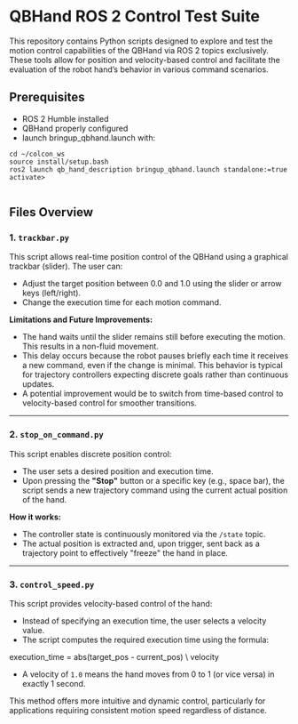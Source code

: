# QBHand ROS 2 Control Test Suite

This repository contains Python scripts designed to explore and test the motion control capabilities of the QBHand via ROS 2 topics exclusively. These tools allow for position and velocity-based control and facilitate the evaluation of the robot hand’s behavior in various command scenarios.

## Prerequisites

- ROS 2 Humble installed
- QBHand properly configured
- launch bringup_qbhand.launch with:
```
cd ~/colcon_ws
source install/setup.bash
ros2 launch qb_hand_description bringup_qbhand.launch standalone:=true activate>


```


## Files Overview

### 1. `trackbar.py`

This script allows real-time position control of the QBHand using a graphical trackbar (slider). The user can:
- Adjust the target position between 0.0 and 1.0 using the slider or arrow keys (left/right).
- Change the execution time for each motion command.

**Limitations and Future Improvements:**
- The hand waits until the slider remains still before executing the motion. This results in a non-fluid movement.
- This delay occurs because the robot pauses briefly each time it receives a new command, even if the change is minimal. This behavior is typical for trajectory controllers expecting discrete goals rather than continuous updates.
- A potential improvement would be to switch from time-based control to velocity-based control for smoother transitions.

---

### 2. `stop_on_command.py`

This script enables discrete position control:
- The user sets a desired position and execution time.
- Upon pressing the **"Stop"** button or a specific key (e.g., space bar), the script sends a new trajectory command using the current actual position of the hand.

**How it works:**
- The controller state is continuously monitored via the `/state` topic.
- The actual position is extracted and, upon trigger, sent back as a trajectory point to effectively "freeze" the hand in place.

---

### 3. `control_speed.py`

This script provides velocity-based control of the hand:
- Instead of specifying an execution time, the user selects a velocity value.
- The script computes the required execution time using the formula:

execution_time = abs(target_pos - current_pos) \ velocity

- A velocity of `1.0` means the hand moves from 0 to 1 (or vice versa) in exactly 1 second.

This method offers more intuitive and dynamic control, particularly for applications requiring consistent motion speed regardless of distance.